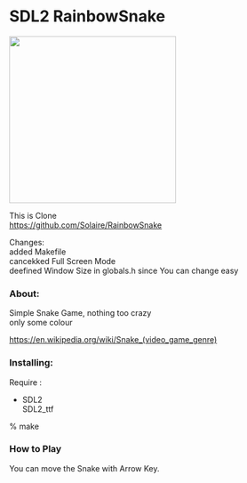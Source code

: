 SDL2 RainbowSnake
===============

<image src="https://raw.githubusercontent.com/ohwada/MAC_cpp_Samples/master/SDL2/snake/screenshots/snake_game_640x480.png" width="300" /> <br/>

This is Clone <br/>
https://github.com/Solaire/RainbowSnake <br/>

Changes: <br/>
added Makefile <br/>
cancekked Full Screen Mode <br/>
deefined Window Size in globals.h since You can change easy

### About: <br/>
Simple Snake Game, nothing too crazy <br/>
only some colour <br/>

https://en.wikipedia.org/wiki/Snake_(video_game_genre) <br/>

### Installing:
Require : <br/>
- SDL2 <br/>
SDL2_ttf <br/>

% make <br/>

### How to Play
You can move the Snake with Arrow Key.<br/>
